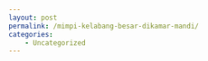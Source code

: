 ```yaml
---
layout: post
permalink: /mimpi-kelabang-besar-dikamar-mandi/
categories:
    - Uncategorized
---
```


